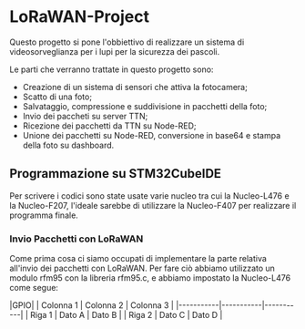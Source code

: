 # LoRaWAN-Project
Questo progetto si pone l'obbiettivo di realizzare un sistema di videosorveglianza per i lupi per la sicurezza dei pascoli.

Le parti che verranno trattate in questo progetto sono:
- Creazione di un sistema di sensori che attiva la fotocamera;
- Scatto di una foto;
- Salvataggio, compressione e suddivisione in pacchetti della foto;
- Invio dei paccheti su server TTN;
- Ricezione dei pacchetti da TTN su Node-RED;
- Unione dei pacchetti su Node-RED, conversione in base64 e stampa della foto su dashboard.

## Programmazione su STM32CubeIDE

Per scrivere i codici sono state usate varie nucleo tra cui la Nucleo-L476 e la Nucleo-F207, l'ideale sarebbe di utilizzare la Nucleo-F407 per realizzare il programma finale.

### Invio Pacchetti con LoRaWAN

Come prima cosa ci siamo occupati di implementare la parte relativa all'invio dei pacchetti con LoRaWAN.
Per fare ciò abbiamo utilizzato un modulo rfm95 con la libreria rfm95.c, e abbiamo impostato la Nucleo-L476 come segue:

|GPIO|
| Colonna 1 | Colonna 2 | Colonna 3 |
|-----------|-----------|-----------|
| Riga 1    | Dato A    | Dato B    |
| Riga 2    | Dato C    | Dato D    |


